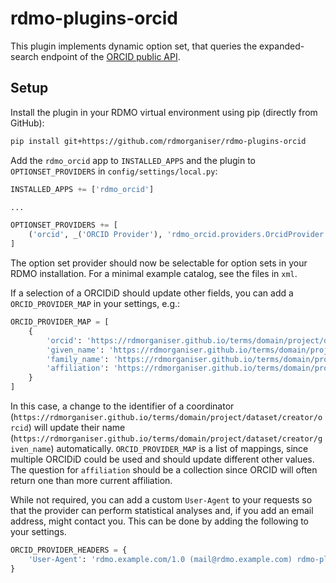 rdmo-plugins-orcid
==================

This plugin implements dynamic option set, that queries the expanded-search endpoint of the [ORCID public API](https://info.orcid.org/documentation/api-tutorials/api-tutorial-searching-the-orcid-registry/).


Setup
-----

Install the plugin in your RDMO virtual environment using pip (directly from GitHub):

```bash
pip install git+https://github.com/rdmorganiser/rdmo-plugins-orcid
```

Add the `rdmo_orcid` app to `INSTALLED_APPS` and the plugin to `OPTIONSET_PROVIDERS` in `config/settings/local.py`:

```python
INSTALLED_APPS += ['rdmo_orcid']

...

OPTIONSET_PROVIDERS += [
    ('orcid', _('ORCID Provider'), 'rdmo_orcid.providers.OrcidProvider')
]
```

The option set provider should now be selectable for option sets in your RDMO installation. For a minimal example catalog, see the files in `xml`.

If a selection of a ORCIDiD should update other fields, you can add a `ORCID_PROVIDER_MAP` in your settings, e.g.:

```python
ORCID_PROVIDER_MAP = [
    {
        'orcid': 'https://rdmorganiser.github.io/terms/domain/project/dataset/creator/orcid',
        'given_name': 'https://rdmorganiser.github.io/terms/domain/project/dataset/creator/given_name',
        'family_name': 'https://rdmorganiser.github.io/terms/domain/project/dataset/creator/family_name',
        'affiliation': 'https://rdmorganiser.github.io/terms/domain/project/dataset/creator/affiliation',
    }
]
```

In this case, a change to the identifier of a coordinator (`https://rdmorganiser.github.io/terms/domain/project/dataset/creator/orcid`) will update their name (`https://rdmorganiser.github.io/terms/domain/project/dataset/creator/given_name`) automatically. `ORCID_PROVIDER_MAP` is a list of mappings, since multiple ORCIDiD could be used and should update different other values. The question for `affiliation` should be a collection since ORCID will often return one than more current affiliation.

While not required, you can add a custom `User-Agent` to your requests so that the provider can perform statistical analyses and, if you add an email address, might contact you. This can be done by adding the following to your settings.

```python
ORCID_PROVIDER_HEADERS = {
    'User-Agent': 'rdmo.example.com/1.0 (mail@rdmo.example.com) rdmo-plugins-orcid/1.0'
}
```

